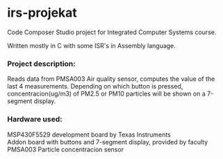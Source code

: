 # irs-projekat
Code Composer Studio project for Integrated Computer Systems course.

Written mostly in C with some ISR's in Assembly language. 

### Project description:
Reads data from PMSA003 Air quality sensor, computes the value of the last 4 measurements. 
Depending on which button is pressed, concentracion(ug/m3) of PM2.5 or PM10 particles will be shown on a 7-segment display.

### Hardware used:
MSP430F5529 development board by Texas Instruments \
Addon board with buttons and 7-segment display, provided by faculty \
PMSA003 Particle concentracion sensor 


